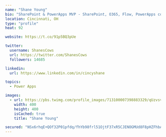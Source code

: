 ```yaml
---
name: "Shane Young"
bio: "SharePoint & PowerApps MVP - SharePoint, O365, Flow, PowerApps consulting? @PowerApps911 | Pure Snark? You found it."
location: Cincinnati, OH
type: "profile"
heat: 92

website: https://t.co/91p5BQ3pUe

twitter:
  username: ShanesCows
  url: https://twitter.com/ShanesCows
  followers: 14685

linkedin:
  url: https://www.linkedin.com/in/cincyshane

topics:
  - Power Apps

images:
  - url: https://pbs.twimg.com/profile_images/713100007398883329/qUzvsvQ3_400x400.jpg
    width: 400
    height: 400
    isCached: true
    title: "Shane Young"

secured: "NSx6rhqE+QOf32P01pfdq/fhYb98frl51OjtF37xR5CJENOGMUd8F8pHZFhbAJueuVLbk8T3AkTgUIz8wTak9rIA6JumJzM09odMesjDKn3yZxfe6n8cm1xgRCQ5YlJ/o2ouQhvVV/7Fkh7Z3+IGUySF+ojbIm65aAdr48JD0w3uaYrNoKt9k63ydK5W0g1VmpZqyPqPNYuW8Mwh3OgutQjwJ9qv9IGxrbD+MNb44j+Xhzs9hrkBhH6eRYWviL4PP0KbJGfvno5mk4r7kVvS9TT37dwglMmshp7UHfcNOQiPiJWnNN9N0ZsbDl9oAMW7hcBdJHUY7AtSRe/QrLRYn6Q9PFfa7+OIJrslNwUvNAIGP9jdQYNC5UjOY2t6jSEAYNrskII2Z8gcpCmVGz+N4TPt7TwPsXdQxdTDhUUT97k=;gejmVK3BsaRE3K32GAz3rg=="
---
```


